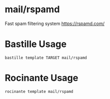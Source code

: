 # mail/rspamd
Fast spam filtering system
https://rspamd.com/

# Bastille Usage
```shell
bastille template TARGET mail/rspamd
```

# Rocinante Usage
```shell
rocinante template mail/rspamd
```
